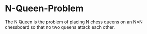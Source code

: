 # N-Queen-Problem
The N Queen is the problem of placing N chess queens on an N×N chessboard so that no two queens attack each other.
